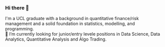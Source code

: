 ### Hi there 👋

I'm a UCL graduate with a background in quantitative finance/risk management and a solid foundation in statistics, modelling, and programming.<br />
🔭 I’m currently looking for junior/entry levele positions in Data Science, Data Analytics, Quantitative Analysis and Algo Trading. 

